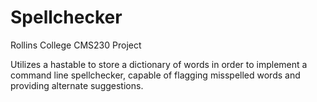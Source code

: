 # Spellchecker

Rollins College CMS230 Project

Utilizes a hastable to store a dictionary of words in order to implement a command line spellchecker, capable of flagging misspelled words and providing alternate suggestions.
